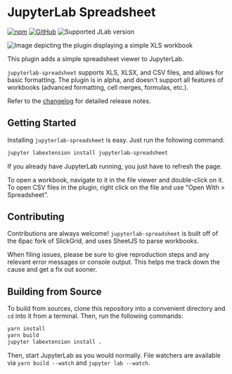 # JupyterLab Spreadsheet

[![npm](https://img.shields.io/npm/v/jupyterlab-spreadsheet.svg?style=flat-square)](https://www.npmjs.com/package/jupyterlab-spreadsheet)
[![GitHub](https://img.shields.io/github/license/quigleyj97/jupyterlab-spreadsheet.svg?style=flat-square)](https://github.com/quigleyj97/jupyterlab-spreadsheet/blob/master/LICENSE.md)
![Supported JLab version](https://img.shields.io/badge/JupyterLab-1.0.0-alpha0-green.svg?style=flat-square)

![Image depicting the plugin displaying a simple XLS workbook](./screenshot.png)

This plugin adds a simple spreadsheet viewer to JupyterLab.

`jupyterlab-spreadsheet` supports XLS, XLSX, and CSV files, and allows for
basic formatting. The plugin is in alpha, and doesn't support all features of
workbooks (advanced formatting, cell merges, formulas, etc.).

Refer to the [changelog](./Changelog.md) for detailed release notes.

## Getting Started

Installing `jupyterlab-spreadsheet` is easy. Just run the following command:

```bash
jupyter labextension install jupyterlab-spreadsheet
```

If you already have JupyterLab running, you just have to refresh the page.

To open a workbook, navigate to it in the file viewer and double-click on it.
To open CSV files in the plugin, right click on the file and use
"Open With > Spreadsheet".

## Contributing

Contributions are always welcome! `jupyterlab-spreadsheet` is built off of
the 6pac fork of SlickGrid, and uses SheetJS to parse workbooks.

When filing issues, please be sure to give reproduction steps and any relevant
error messages or console output. This helps me track down the cause and get a
fix out sooner.

## Building from Source

To build from sources, clone this repository into a convenient directory and
`cd` into it from a terminal. Then, run the following commands:

```bash
yarn install
yarn build
jupyter labextension install .
```

Then, start JupyterLab as you would normally. File watchers are available via
`yarn build --watch` and `jupyter lab --watch`.